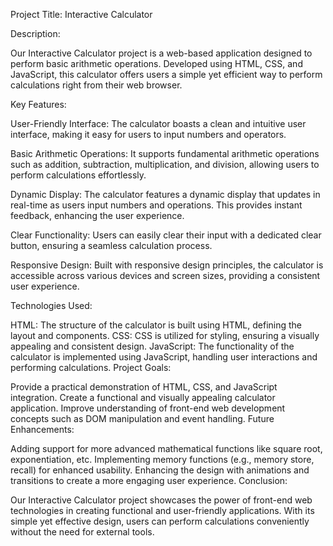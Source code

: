 Project Title: Interactive Calculator

Description:

Our Interactive Calculator project is a web-based application designed to perform basic arithmetic operations. Developed using HTML, CSS, and JavaScript, this calculator offers users a simple yet efficient way to perform calculations right from their web browser.

Key Features:

User-Friendly Interface: The calculator boasts a clean and intuitive user interface, making it easy for users to input numbers and operators.

Basic Arithmetic Operations: It supports fundamental arithmetic operations such as addition, subtraction, multiplication, and division, allowing users to perform calculations effortlessly.

Dynamic Display: The calculator features a dynamic display that updates in real-time as users input numbers and operations. This provides instant feedback, enhancing the user experience.

Clear Functionality: Users can easily clear their input with a dedicated clear button, ensuring a seamless calculation process.

Responsive Design: Built with responsive design principles, the calculator is accessible across various devices and screen sizes, providing a consistent user experience.

Technologies Used:

HTML: The structure of the calculator is built using HTML, defining the layout and components.
CSS: CSS is utilized for styling, ensuring a visually appealing and consistent design.
JavaScript: The functionality of the calculator is implemented using JavaScript, handling user interactions and performing calculations.
Project Goals:

Provide a practical demonstration of HTML, CSS, and JavaScript integration.
Create a functional and visually appealing calculator application.
Improve understanding of front-end web development concepts such as DOM manipulation and event handling.
Future Enhancements:

Adding support for more advanced mathematical functions like square root, exponentiation, etc.
Implementing memory functions (e.g., memory store, recall) for enhanced usability.
Enhancing the design with animations and transitions to create a more engaging user experience.
Conclusion:

Our Interactive Calculator project showcases the power of front-end web technologies in creating functional and user-friendly applications. With its simple yet effective design, users can perform calculations conveniently without the need for external tools.
